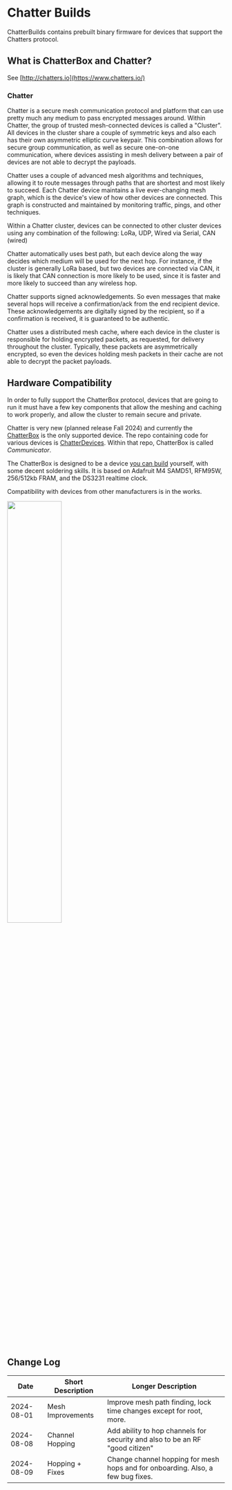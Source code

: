 # Chatter Builds

ChatterBuilds contains prebuilt binary firmware for devices that support the Chatters protocol.

## What is ChatterBox and Chatter?

See [http://chatters.io](https://www.chatters.io/)

### Chatter
Chatter is a secure mesh communication protocol and platform that can use pretty much any medium to pass encrypted messages around. Within Chatter, 
the group of trusted mesh-connected devices is called a "Cluster". All devices in the cluster share a couple of symmetric keys and also
each has their own asymmetric elliptic curve keypair. This combination allows for secure group communication, as well as secure one-on-one 
communication, where devices assisting in mesh delivery between a pair of devices are not able to decrypt the payloads.

Chatter uses a couple of advanced mesh algorithms and techniques, allowing it to route messages through paths that are shortest and most
likely to succeed. Each Chatter device maintains a live ever-changing mesh graph, which is the device's view of how other devices are 
connected. This graph is constructed and maintained by monitoring traffic, pings, and other techniques.

Within a Chatter cluster, devices can be connected to other cluster devices using any combination of the following: LoRa, UDP, Wired via Serial, CAN (wired)

Chatter automatically uses best path, but each device along the way decides which medium will be used for the next hop. For instance, if the cluster is generally LoRa based, but two devices are connected via CAN, it is likely that CAN connection
is more likely to be used, since it is faster and more likely to succeed than any wireless hop.

Chatter supports signed acknowledgements. So even messages that make several hops will receive a confirmation/ack 
from the end recipient device. These acknowledgements are digitally signed by the recipient, so if a confirmation is received,
it is guaranteed to be authentic.

Chatter uses a distributed mesh cache, where each device in the cluster is responsible for holding encrypted packets,
as requested, for delivery throughout the cluster. Typically, these packets are asymmetrically encrypted, so even the
devices holding mesh packets in their cache are not able to decrypt the packet payloads.

## Hardware Compatibility
In order to fully support the ChatterBox protocol, devices that are going to run it must have a few key components that allow the meshing and caching to work properly, and allow the cluster to remain secure and private. 

Chatter is very new (planned release Fall 2024) and currently the [ChatterBox](https://chatters.io/chatterbox) is the only supported device. The repo containing code for various devices is [ChatterDevices](https://github.com/mattcalhoun1/ChatterDevices). Within that repo, ChatterBox is called _Communicator_.

The ChatterBox is designed to be a device [you can build](https://www.chatters.io/build) yourself, with some decent soldering skills. It is based on Adafruit M4 SAMD51, RFM95W, 256/512kb FRAM, and the DS3231 realtime clock.

Compatibility with devices from other manufacturers is in the works.

[<img src="https://img.youtube.com/vi/rJjFlZsUep0/maxresdefault.jpg" width="50%">](https://youtu.be/rJjFlZsUep0)


## Change Log

|      Date    | Short Description | Longer Description |
| ------------ | ----------------- | ------------------ |
| 2024-08-01 | Mesh Improvements | Improve mesh path finding, lock time changes except for root, more. |
| 2024-08-08 | Channel Hopping | Add ability to hop channels for security and also to be an RF "good citizen" |
| 2024-08-09 | Hopping + Fixes | Change channel hopping for mesh hops and for onboarding. Also, a few bug fixes. |